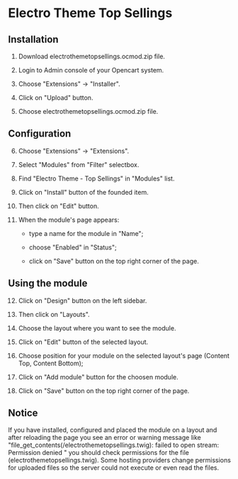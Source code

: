 # Electro Theme Top Sellings


## Installation


1. Download electrothemetopsellings.ocmod.zip file.

2. Login to Admin console of your Opencart system.

3. Choose "Extensions" -> "Installer".

4. Click on "Upload" button.

5. Choose electrothemetopsellings.ocmod.zip file.


## Configuration


6. Choose "Extensions" -> "Extensions".

7. Select "Modules" from "Filter" selectbox.

8. Find "Electro Theme - Top Sellings" in "Modules" list.

9. Click on "Install" button of the founded item.

10. Then click on "Edit" button.

11. When the module's page appears:

    - type a name for the module in "Name";

    - choose "Enabled" in "Status";

    - click on "Save" button on the top right corner of the page.


## Using the module


12. Click on "Design" button on the left sidebar. 

13. Then click on "Layouts".

14. Choose the layout where you want to see the module.

15. Click on "Edit" button of the selected layout.

16. Choose position for your module on the selected layout's page (Content Top, Content Bottom);

17. Click on "Add module" button for the choosen module.

18. Click on "Save" button on the top right corner of the page.


## Notice


If you have installed, configured and placed the module on a layout and after reloading the page you see an error or warning message like 
    "file_get_contents(<ANY PATH>/electrothemetopsellings.twig): failed to open stream: Permission denied "
you should check permissions for the file (electrothemetopsellings.twig). Some hosting providers change permissions for uploaded files so the server could not execute or even read the files.
